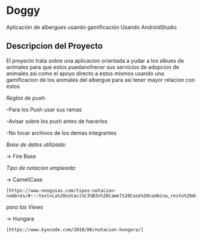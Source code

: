 # Doggy
Aplicación de albergues usando gamificación Usando AndroidStudio
## Descripcion del Proyecto

  El proyecto trata sobre una aplicacion orientada a yudar a los albues de animales para que estos puedanofrecer sus servicios de adopcion de animales asi como el apoyo directo a estos mismos usando una gamificacion de los animales del albergue para asi tener mayor relacion con estos

*Reglas de push:*

  -Para los Push usar sus ramas
  
  -Avisar sobre los push antes de hacerlos
  
  -No tocar archivos de los demas integrantes

*Base de datos utilizada:*

  -> Fire Base

*Tipo de notacion empleada:*

  -> CamellCase
  
    [https://www.neoguias.com/tipos-notacion-nombres/#:~:text=La%20notaci%C3%B3n%20Camel%20Case%20combina,resto%20de%20letras%20en%20min%C3%BAsculas]
    
*para las Views*

  -> Hungara
  
    [https://www.kyocode.com/2018/06/notacion-hungara/]
